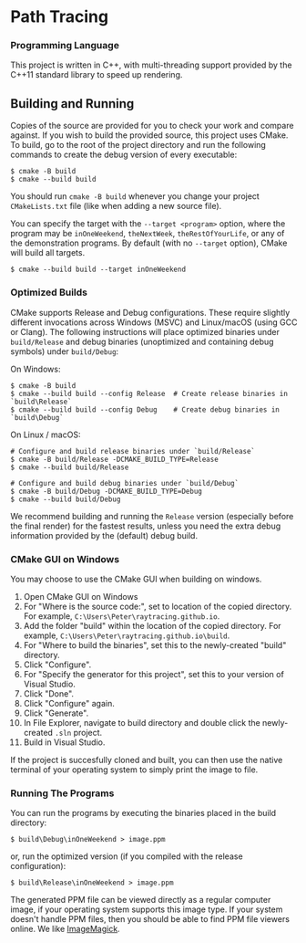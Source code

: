 # Path Tracing

### Programming Language

This project is written in C++, with multi-threading support provided by the C++11 standard library to speed up rendering.

## Building and Running

Copies of the source are provided for you to check your work and compare against. If you wish to build the provided source, this project uses CMake. To build, go to the root of the project directory and run the following commands to create the debug version of every executable:

```
$ cmake -B build
$ cmake --build build
```



You should run `cmake -B build` whenever you change your project `CMakeLists.txt` file (like when adding a new source file).

You can specify the target with the `--target <program>` option, where the program may be `inOneWeekend`, `theNextWeek`, `theRestOfYourLife`, or any of the demonstration programs. By default (with no `--target` option), CMake will build all targets.

```
$ cmake --build build --target inOneWeekend
```



### Optimized Builds

CMake supports Release and Debug configurations. These require slightly different invocations across Windows (MSVC) and Linux/macOS (using GCC or Clang). The following instructions will place optimized binaries under `build/Release` and debug binaries (unoptimized and containing debug symbols) under `build/Debug`:

On Windows:

```
$ cmake -B build
$ cmake --build build --config Release  # Create release binaries in `build\Release`
$ cmake --build build --config Debug    # Create debug binaries in `build\Debug`
```



On Linux / macOS:

```
# Configure and build release binaries under `build/Release`
$ cmake -B build/Release -DCMAKE_BUILD_TYPE=Release
$ cmake --build build/Release

# Configure and build debug binaries under `build/Debug`
$ cmake -B build/Debug -DCMAKE_BUILD_TYPE=Debug
$ cmake --build build/Debug
```



We recommend building and running the `Release` version (especially before the final render) for the fastest results, unless you need the extra debug information provided by the (default) debug build.

### CMake GUI on Windows

You may choose to use the CMake GUI when building on windows.

1. Open CMake GUI on Windows
2. For "Where is the source code:", set to location of the copied directory. For example, `C:\Users\Peter\raytracing.github.io`.
3. Add the folder "build" within the location of the copied directory. For example, `C:\Users\Peter\raytracing.github.io\build`.
4. For "Where to build the binaries", set this to the newly-created "build" directory.
5. Click "Configure".
6. For "Specify the generator for this project", set this to your version of Visual Studio.
7. Click "Done".
8. Click "Configure" again.
9. Click "Generate".
10. In File Explorer, navigate to build directory and double click the newly-created `.sln` project.
11. Build in Visual Studio.

If the project is succesfully cloned and built, you can then use the native terminal of your operating system to simply print the image to file.

### Running The Programs

You can run the programs by executing the binaries placed in the build directory:

```
$ build\Debug\inOneWeekend > image.ppm
```



or, run the optimized version (if you compiled with the release configuration):

```
$ build\Release\inOneWeekend > image.ppm
```



The generated PPM file can be viewed directly as a regular computer image, if your operating system supports this image type. If your system doesn't handle PPM files, then you should be able to find PPM file viewers online. We like [ImageMagick](https://imagemagick.org/).
